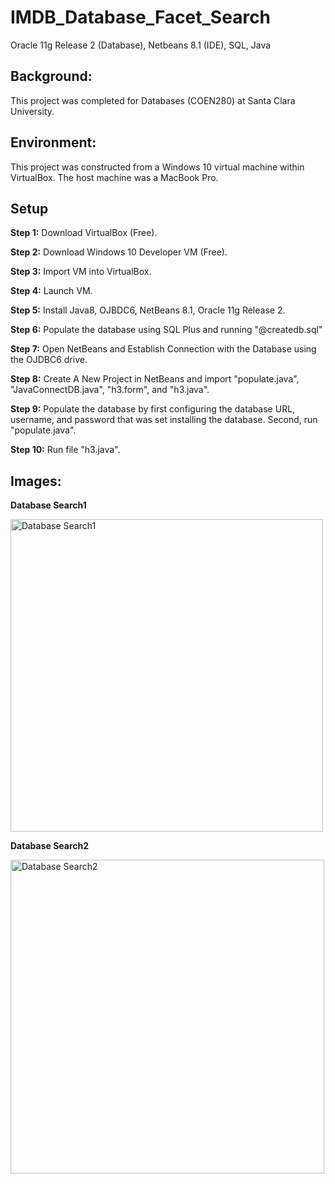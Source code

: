 # IMDB_Database_Facet_Search
Oracle 11g Release 2 (Database), Netbeans 8.1 (IDE), SQL, Java

## Background: 
This project was completed for Databases (COEN280) at Santa Clara University. 

## Environment: 
This project was constructed from a Windows 10 virtual machine within VirtualBox. The host machine was a MacBook Pro.

## Setup
**Step 1:** Download VirtualBox (Free).

**Step 2:** Download Windows 10 Developer VM (Free).

**Step 3:** Import VM into VirtualBox.

**Step 4:** Launch VM.

**Step 5:** Install Java8, OJBDC6, NetBeans 8.1, Oracle 11g Release 2.

**Step 6:** Populate the database using SQL Plus and running "@createdb.sql"

**Step 7:** Open NetBeans and Establish Connection with the Database using the OJDBC6 drive.

**Step 8:** Create A New Project in NetBeans and import "populate.java", "JavaConnectDB.java", "h3.form", and "h3.java".

**Step 9:** Populate the database by first configuring the database URL, username, and password that was set installing the database. 
Second, run "populate.java".

**Step 10:** Run file "h3.java".

## Images:

**Database Search1**

<img width="500" alt="Database Search1" src="https://user-images.githubusercontent.com/22357164/58766582-45a96100-8535-11e9-8df4-9ea6b135b5e5.png">

**Database Search2**

<img width="502" alt="Database Search2" src="https://user-images.githubusercontent.com/22357164/58766584-480bbb00-8535-11e9-80cc-a43fd705e353.png">
